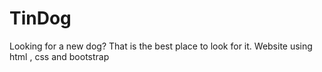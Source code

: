 # TinDog
Looking for a new dog? That is the best place to look for it.
Website using html , css and bootstrap
